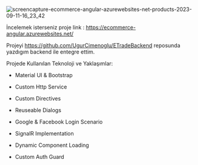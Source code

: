 ![screencapture-ecommerce-angular-azurewebsites-net-products-2023-09-11-16_23_42](https://github.com/UgurCimenoglu/ETradeClient/assets/75705313/6e017f41-08da-45ea-b3c0-1df68f08e72c)

İncelemek isterseniz proje link : https://ecommerce-angular.azurewebsites.net/

Projeyi https://github.com/UgurCimenoglu/ETradeBackend reposunda yazdıgım backend ile entegre ettim.

Projede Kullanılan Teknoloji ve Yaklaşımlar:

- Material UI & Bootstrap 

- Custom Http Service

- Custom Directives

- Reuseable Dialogs

- Google & Facebook Login Scenario

- SignalR Implementation

- Dynamic Component Loading

- Custom Auth Guard


